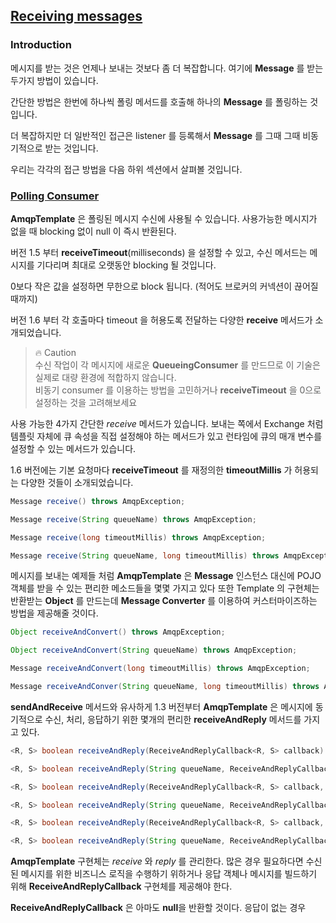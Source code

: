 ## [Receiving messages](https://docs.spring.io/spring-amqp/docs/1.6.11.RELEASE/reference/html/_reference.html#receiving-messages)

### Introduction

메시지를 받는 것은 언제나 보내는 것보다 좀 더 복잡합니다. 여기에 **Message** 를 받는 두가지 방법이 있습니다. 

간단한 방법은 한번에 하나씩 폴링 메서드를 호출해 하나의 **Message** 를 폴링하는 것 입니다. 

더 복잡하지만 더 일반적인 접근은 listener 를 등록해서 **Message** 를 그때 그때 비동기적으로 받는 것입니다.

우리는 각각의 접근 방법을 다음 하위 섹션에서 살펴볼 것입니다.

### [Polling Consumer](https://docs.spring.io/spring-amqp/docs/1.6.11.RELEASE/reference/html/_reference.html#polling-consumer)

**AmqpTemplate** 은 폴링된 메시지 수신에 사용될 수 있습니다. 사용가능한 메시지가 없을 때 blocking 없이 null 이 즉시 반환된다. 

버전 1.5 부터 **receiveTimeout**(milliseconds) 을 설정할 수 있고, 수신 메서드는 메시지를 기다리며 최대로 오랫동안 blocking 될 것입니다.

0보다 작은 값을 설정하면 무한으로 block 됩니다. (적어도 브로커의 커넥션이 끊어질때까지)

버전 1.6 부터 각 호출마다 timeout 을 허용도록 전달하는 다양한 **receive** 메서드가 소개되었습니다.

> :fire: Caution<br>
> 수신 작업이 각 메시지에 새로운 **QueueingConsumer** 를 만드므로 이 기술은 실제로 대량 환경에 적합하지 않습니다.<br>
> 비동기 consumer 를 이용하는 방법을 고민하거나 **receiveTimeout** 을 0으로 설정하는 것을 고려해보세요

사용 가능한 4가지 간단한 *receive* 메서드가 있습니다. 보내는 쪽에서 Exchange 처럼 템플릿 자체에 큐 속성을 직접 설정해야 하는 메서드가 있고 런타임에 큐의 매개 변수를 설정할 수 있는 메서드가 있습니다.

1.6 버전에는 기본 요청마다 **receiveTimeout** 를 재정의한 **timeoutMillis** 가 허용되는 다양한 것들이 소개되었습니다.

```java
Message receive() throws AmqpException;

Message receive(String queueName) throws AmqpException;

Message receive(long timeoutMillis) throws AmqpException;

Message receive(String queueName, long timeoutMillis) throws AmqpException;
```

메시지를 보내는 예제들 처럼 **AmqpTemplate** 은 **Message** 인스턴스 대신에 POJO 객체를 받을 수 있는 편리한 메소드들을 몇몇 가지고 있다
또한 Template 의 구현체는 반환받는 **Object** 를 만드는데 **Message Converter** 를 이용하여 커스터마이즈하는 방법을 제공해줄 것이다.

```java
Object receiveAndConvert() throws AmqpException;

Object receiveAndConvert(String queueName) throws AmqpException;

Message receiveAndConvert(long timeoutMillis) throws AmqpException;

Message receiveAndConver(String queueName, long timeoutMillis) throws AmqpException;
```
**sendAndReceive** 메서드와 유사하게 1.3 버전부터 **AmqpTemplate** 은 메시지에 동기적으로 수신, 처리, 응답하기 위한 몇개의 편리한 **receiveAndReply** 메서드를 가지고 있다.

```java
<R, S> boolean receiveAndReply(ReceiveAndReplyCallback<R, S> callback) throws AmqpException;

<R, S> boolean receiveAndReply(String queueName, ReceiveAndReplyCallback<R, S> callback) throws AmqpException;

<R, S> boolean receiveAndReply(ReceiveAndReplyCallback<R, S> callback, String replyExchange, String replyRoutingKey) throws AmqpException;

<R, S> boolean receiveAndReply(String queueName, ReceiveAndReplyCallback<R, S> callback, String replyExchange, String replyRoutingKey) throws AmqpException;

<R, S> boolean receiveAndReply(ReceiveAndReplyCallback<R, S> callback, ReplyToAddressCallback<S> replyToAddressCallback) throws AmqpException;

<R, S> boolean receiveAndReply(String queueName, ReceiveAndReplyCallback<R, S> callback, ReplyToAddressCallback<S> replyToAddressCallback) throws AmqpException;
```
**AmqpTemplate** 구현체는 *receive* 와 *reply* 를 관리한다. 많은 경우 필요하다면 수신된 메시지를 위한 비즈니스 로직을 수행하기 위하거나 응답 객체나 메시지를 빌드하기 위해 **ReceiveAndReplyCallback** 구현체를 제공해야 한다. 

**ReceiveAndReplyCallback** 은 아마도 **null**을 반환할 것이다. 응답이 없는 경우 
